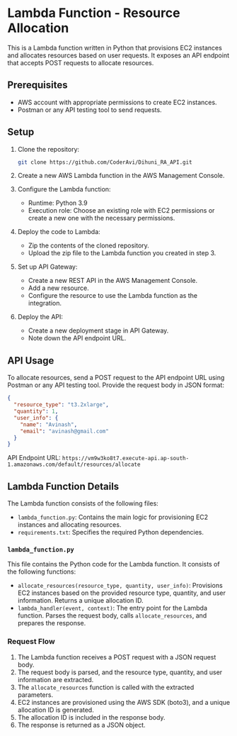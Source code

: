 # Lambda Function - Resource Allocation

This is a Lambda function written in Python that provisions EC2 instances and allocates resources based on user requests. It exposes an API endpoint that accepts POST requests to allocate resources.

## Prerequisites

- AWS account with appropriate permissions to create EC2 instances.
- Postman or any API testing tool to send requests.

## Setup

1. Clone the repository:

   ```bash
   git clone https://github.com/CoderAvi/Dihuni_RA_API.git
   ```

2. Create a new AWS Lambda function in the AWS Management Console.

3. Configure the Lambda function:
   - Runtime: Python 3.9
   - Execution role: Choose an existing role with EC2 permissions or create a new one with the necessary permissions.

4. Deploy the code to Lambda:
   - Zip the contents of the cloned repository.
   - Upload the zip file to the Lambda function you created in step 3.

5. Set up API Gateway:
   - Create a new REST API in the AWS Management Console.
   - Add a new resource.
   - Configure the resource to use the Lambda function as the integration.

6. Deploy the API:
   - Create a new deployment stage in API Gateway.
   - Note down the API endpoint URL.

## API Usage

To allocate resources, send a POST request to the API endpoint URL using Postman or any API testing tool. Provide the request body in JSON format:

```json
{
  "resource_type": "t3.2xlarge",
  "quantity": 1,
  "user_info": {
    "name": "Avinash",
    "email": "avinash@gmail.com"
  }
}
```

API Endpoint URL: `https://vm9w3ko8t7.execute-api.ap-south-1.amazonaws.com/default/resources/allocate`

## Lambda Function Details

The Lambda function consists of the following files:

- `lambda_function.py`: Contains the main logic for provisioning EC2 instances and allocating resources.
- `requirements.txt`: Specifies the required Python dependencies.

### `lambda_function.py`

This file contains the Python code for the Lambda function. It consists of the following functions:

- `allocate_resources(resource_type, quantity, user_info)`: Provisions EC2 instances based on the provided resource type, quantity, and user information. Returns a unique allocation ID.
- `lambda_handler(event, context)`: The entry point for the Lambda function. Parses the request body, calls `allocate_resources`, and prepares the response.

### Request Flow

1. The Lambda function receives a POST request with a JSON request body.
2. The request body is parsed, and the resource type, quantity, and user information are extracted.
3. The `allocate_resources` function is called with the extracted parameters.
4. EC2 instances are provisioned using the AWS SDK (boto3), and a unique allocation ID is generated.
5. The allocation ID is included in the response body.
6. The response is returned as a JSON object.

